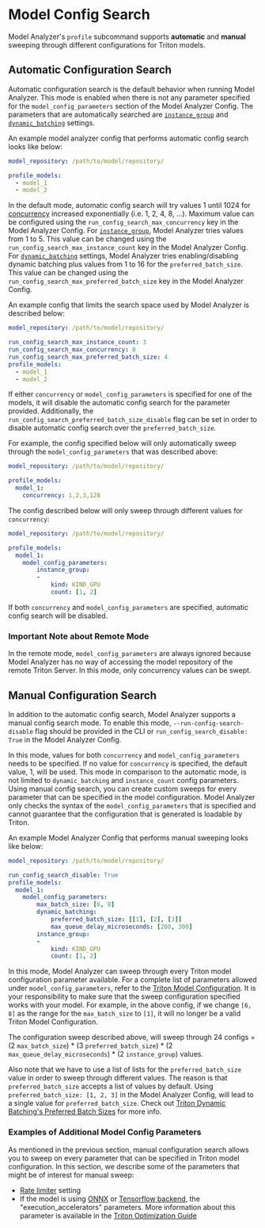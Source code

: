 <!--
Copyright (c) 2020, NVIDIA CORPORATION. All rights reserved.

Licensed under the Apache License, Version 2.0 (the "License");
you may not use this file except in compliance with the License.
You may obtain a copy of the License at

    http://www.apache.org/licenses/LICENSE-2.0

Unless required by applicable law or agreed to in writing, software
distributed under the License is distributed on an "AS IS" BASIS,
WITHOUT WARRANTIES OR CONDITIONS OF ANY KIND, either express or implied.
See the License for the specific language governing permissions and
limitations under the License.
-->

# Model Config Search

Model Analyzer's `profile` subcommand supports **automatic** and **manual**
sweeping through different configurations for Triton models.

## Automatic Configuration Search

Automatic configuration search is the default behavior when running Model
Analyzer. This mode is enabled when there is not any parameter specified for the
`model_config_parameters` section of the Model Analyzer Config. The parameters
that are automatically searched are
[`instance_group`](https://github.com/triton-inference-server/server/blob/master/docs/model_configuration.md#instance-groups)
and
[`dynamic_batching`](https://github.com/triton-inference-server/server/blob/master/docs/model_configuration.md#dynamic-batcher)
settings.


An example model analyzer config that performs automatic config search looks
like below:

```yaml
model_repository: /path/to/model/repository/

profile_models:
  - model_1
  - model_2
```

In the default mode, automatic config search will try values 1 until 1024 for
[concurrency](https://github.com/triton-inference-server/server/blob/master/docs/perf_analyzer.md#request-concurrency)
increased exponentially (i.e. 1, 2, 4, 8, ...). Maximum value can be configured
using the `run_config_search_max_concurrency` key in the Model Analyzer Config.
For
[`instance_group`](https://github.com/triton-inference-server/server/blob/master/docs/model_configuration.md#instance-groups),
Model Analyzer tries values from 1 to 5. This value can be changed using the
`run_config_search_max_instance_count` key in the Model Analyzer Config. For
[`dynamic_batching`](https://github.com/triton-inference-server/server/blob/master/docs/model_configuration.md#dynamic-batcher)
settings, Model Analyzer tries enabling/disabling dynamic batching plus values
from 1 to 16 for the `preferred_batch_size`. This value can be changed using the
`run_config_search_max_preferred_batch_size` key in the Model Analyzer Config.

An example config that limits the search space used by Model Analyzer is
described below:

```yaml
model_repository: /path/to/model/repository/

run_config_search_max_instance_count: 3
run_config_search_max_concurrency: 8
run_config_search_max_preferred_batch_size: 4
profile_models:
  - model_1
  - model_2
```

If either `concurrency` or `model_config_parameters` is specified for one of the
models, it will disable the automatic config search for the parameter provided.
Additionally, the `run_config_search_preferred_batch_size_disable` flag can be
set in order to disable automatic config search over the `preferred_batch_size`.

For example, the config specified below will only automatically sweep through
the `model_config_parameters` that was described above:

```yaml
model_repository: /path/to/model/repository/

profile_models:
  model_1:
    concurrency: 1,2,3,128
```

The config described below will only sweep through different values for
`concurrency`:

```yaml
model_repository: /path/to/model/repository/

profile_models:
  model_1:
    model_config_parameters:
        instance_group:
        -
            kind: KIND_GPU
            count: [1, 2]
```

If both `concurrency` and `model_config_parameters` are specified, automatic
config search will be disabled.

### Important Note about Remote Mode

In the remote mode, `model_config_parameters` are always ignored because Model
Analyzer has no way of accessing the model repository of the remote Triton
Server. In this mode, only concurrency values can be swept.

## Manual Configuration Search

In addition to the automatic config search, Model Analyzer supports a manual
config search mode. To enable this mode, `--run-config-search-disable` flag
should be provided in the CLI or `run_config_search_disable: True` in the Model
Analyzer Config.

In this mode, values for both `concurrency` and `model_config_parameters` needs
to be specified. If no value for `concurrency` is specified, the default value,
1, will be used. This mode in comparison to the automatic mode, is not limited
to `dynamic_batching` and `instance_count` config parameters. Using manual
config search, you can create custom sweeps for every parameter that can be
specified in the model configuration. Model Analyzer only checks the syntax
of the `model_config_parameters` that is specified and cannot guarantee that
the configuration that is generated is loadable by Triton.

An example Model Analyzer Config that performs manual sweeping looks like below:

```yaml
model_repository: /path/to/model/repository/

run_config_search_disable: True
profile_models:
  model_1:
    model_config_parameters:
        max_batch_size: [6, 8]
        dynamic_batching:
            preferred_batch_size: [[1], [2], [3]]
            max_queue_delay_microseconds: [200, 300]
        instance_group:
        -
            kind: KIND_GPU
            count: [1, 2]
```

In this mode, Model Analyzer can sweep through every Triton model configuration
parameter available. For a complete list of parameters allowed under
`model_config_parameters`, refer to the [Triton Model
Configuration](https://github.com/triton-inference-server/server/blob/master/docs/model_configuration.md).
It is your responsibility to make sure that the sweep configuration specified
works with your model. For example, in the above config, if we change `[6, 8]`
as the range for the `max_batch_size` to `[1]`, it will no longer be a valid
Triton Model Configuration.

The configuration sweep described above, will sweep through 24 configs = (2
`max_batch_size`) * (3 `preferred_batch_size`) * (2
`max_queue_delay_microseconds`) * (2 `instance_group`) values.

Also note that we have to use a list of lists for the `preferred_batch_size`
value in order to sweep through different values. The reason is that
`preferred_batch_size` accepts a list of values by default. Using
`preferred_batch_size: [1, 2, 3]` in the Model Analyzer Config, will lead to a
single value for `preferred_batch_size`. Check out [Triton Dynamic Batching's
Preferred Batch
Sizes](https://github.com/triton-inference-server/server/blob/master/docs/model_configuration.md#preferred-batch-sizes)
for more info.

### Examples of Additional Model Config Parameters

As mentioned in the previous section, manual configuration search allows you to
sweep on every parameter that can be specified in Triton model configuration. In
this section, we describe some of the parameters that might be of interest for
manual sweep:

* [Rate limiter](https://github.com/triton-inference-server/server/blob/main/docs/model_configuration.md#rate-limiter-config) setting
* If the model is using [ONNX](https://github.com/triton-inference-server/onnxruntime_backend) or [Tensorflow backend](https://github.com/triton-inference-server/tensorflow_backend), the "execution_accelerators" parameters. More information about this parameter is
available in the [Triton Optimization Guide](https://github.com/triton-inference-server/server/blob/main/docs/optimization.md#framework-specific-optimization)
